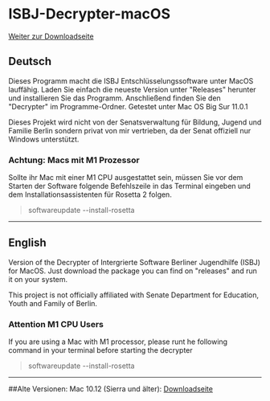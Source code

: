 # ISBJ-Decrypter-macOS
[Weiter zur Downloadseite](https://github.com/VendaarDev/ISBJ-Decrypter-macOS/releases/tag/1.0)

## Deutsch
Dieses Programm macht die ISBJ Entschlüsselungssoftware unter MacOS lauffähig. 
Laden Sie einfach die neueste Version unter "Releases" herunter und installieren Sie das Programm. Anschließend finden Sie den "Decrypter" im Programme-Ordner.
Getestet unter Mac OS Big Sur 11.0.1

Dieses Projekt wird nicht von  der Senatsverwaltung für Bildung, Jugend und Familie Berlin sondern privat von mir vertrieben, da der Senat offiziell nur Windows unterstützt.

### Achtung: Macs mit M1 Prozessor  
Sollte ihr Mac mit einer M1 CPU ausgestattet sein, müssen Sie vor dem Starten der Software folgende Befehlszeile in das Terminal eingeben und dem Installationsassistenten für Rosetta 2 folgen.
>softwareupdate --install-rosetta

__________________
## English
Version of the Decrypter of Intergrierte Software Berliner Jugendhilfe (ISBJ) for MacOS.
Just download the package you can find on "releases" and run it on your system.

This project is not officially affiliated with Senate Department for Education, Youth and Family of Berlin.

### Attention M1 CPU Users
If you are using a Mac with M1 processor, please runt he following command in your terminal before starting the decrypter
>softwareupdate --install-rosetta


__________________
##Alte Versionen:
Mac 10.12 (Sierra und älter): [Downloadseite](https://github.com/VendaarDev/ISBJ-Decrypter-macOS/releases/tag/0.5)
